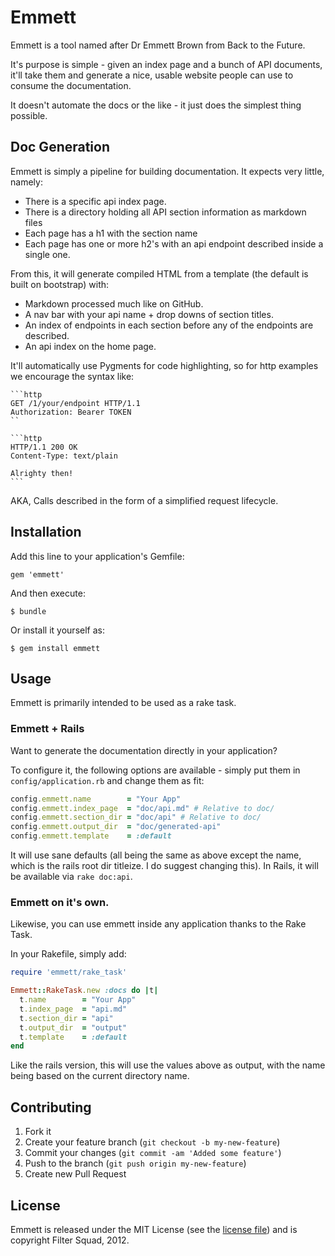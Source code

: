 # Emmett

Emmett is a tool named after Dr Emmett Brown from Back to the Future.

It's purpose is simple - given an index page and a bunch of API documents, it'll take
them and generate a nice, usable website people can use to consume the documentation.

It doesn't automate the docs or the like - it just does the simplest thing possible.

## Doc Generation

Emmett is simply a pipeline for building documentation. It expects very little, namely:

* There is a specific api index page.
* There is a directory holding all API section information as markdown files
* Each page has a h1 with the section name
* Each page has one or more h2's with an api endpoint described inside a single one.

From this, it will generate compiled HTML from a template (the default is built on bootstrap)
with:

* Markdown processed much like on GitHub.
* A nav bar with your api name + drop downs of section titles.
* An index of endpoints in each section before any of the endpoints are described.
* An api index on the home page.

It'll automatically use Pygments for code highlighting, so for http examples we encourage the syntax like:

    ```http
    GET /1/your/endpoint HTTP/1.1
    Authorization: Bearer TOKEN
    ``

    ```http
    HTTP/1.1 200 OK
    Content-Type: text/plain

    Alrighty then!
    ```

AKA, Calls described in the form of a simplified request lifecycle.

## Installation

Add this line to your application's Gemfile:

    gem 'emmett'

And then execute:

    $ bundle

Or install it yourself as:

    $ gem install emmett

## Usage

Emmett is primarily intended to be used as a rake task.

### Emmett + Rails

Want to generate the documentation directly in your application?

To configure it, the following options are available - simply put them in
`config/application.rb` and change them as fit:

```ruby
config.emmett.name        = "Your App"
config.emmett.index_page  = "doc/api.md" # Relative to doc/
config.emmett.section_dir = "doc/api" # Relative to doc/
config.emmett.output_dir  = "doc/generated-api"
config.emmett.template    = :default
```

It will use sane defaults (all being the same as above except the name, which is
the rails root dir titleize. I do suggest changing this). In Rails, it will
be available via `rake doc:api`.

### Emmett on it's own.

Likewise, you can use emmett inside any application thanks to the Rake Task.

In your Rakefile, simply add:

```ruby
require 'emmett/rake_task'

Emmett::RakeTask.new :docs do |t|
  t.name        = "Your App"
  t.index_page  = "api.md"
  t.section_dir = "api"
  t.output_dir  = "output"
  t.template    = :default
end
```

Like the rails version, this will use the values above as output,
with the name being based on the current directory name.

## Contributing

1. Fork it
2. Create your feature branch (`git checkout -b my-new-feature`)
3. Commit your changes (`git commit -am 'Added some feature'`)
4. Push to the branch (`git push origin my-new-feature`)
5. Create new Pull Request

## License

Emmett is released under the MIT License (see the [license file](https://github.com/filtersquad/emmett/blob/master/LICENSE)) and is copyright Filter Squad, 2012.
